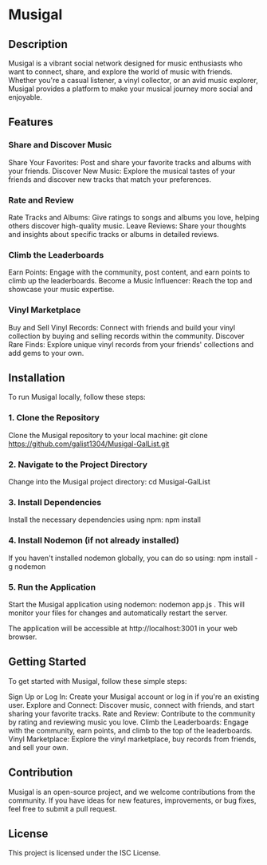 # Musigal

## Description
Musigal is a vibrant social network designed for music enthusiasts who want to connect, share, and explore the world of music with friends.
Whether you're a casual listener, a vinyl collector, or an avid music explorer,
Musigal provides a platform to make your musical journey more social and enjoyable.

## Features

### Share and Discover Music
Share Your Favorites: Post and share your favorite tracks and albums with your friends.
Discover New Music: Explore the musical tastes of your friends and discover new tracks that match your preferences.
### Rate and Review
Rate Tracks and Albums: Give ratings to songs and albums you love, helping others discover high-quality music.
Leave Reviews: Share your thoughts and insights about specific tracks or albums in detailed reviews.
### Climb the Leaderboards
Earn Points: Engage with the community, post content, and earn points to climb up the leaderboards.
Become a Music Influencer: Reach the top and showcase your music expertise.
### Vinyl Marketplace
Buy and Sell Vinyl Records: Connect with friends and build your vinyl collection by buying and selling records within the community.
Discover Rare Finds: Explore unique vinyl records from your friends' collections and add gems to your own.

## Installation

To run Musigal locally, follow these steps:
### 1. Clone the Repository
Clone the Musigal repository to your local machine:
git clone https://github.com/galist1304/Musigal-GalList.git
### 2. Navigate to the Project Directory
Change into the Musigal project directory:
cd Musigal-GalList
### 3. Install Dependencies
Install the necessary dependencies using npm:
npm install
### 4. Install Nodemon (if not already installed)
If you haven't installed nodemon globally, you can do so using:
npm install -g nodemon
### 5. Run the Application
Start the Musigal application using nodemon:
nodemon app.js .
This will monitor your files for changes and automatically restart the server.

The application will be accessible at http://localhost:3001 in your web browser.

## Getting Started
To get started with Musigal, follow these simple steps:

Sign Up or Log In: Create your Musigal account or log in if you're an existing user.
Explore and Connect: Discover music, connect with friends, and start sharing your favorite tracks.
Rate and Review: Contribute to the community by rating and reviewing music you love.
Climb the Leaderboards: Engage with the community, earn points, and climb to the top of the leaderboards.
Vinyl Marketplace: Explore the vinyl marketplace, buy records from friends, and sell your own.

## Contribution
Musigal is an open-source project, and we welcome contributions from the community. If you have ideas for new features, improvements, or bug fixes, feel free to submit a pull request.

## License
This project is licensed under the ISC License.
